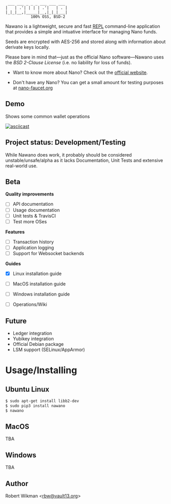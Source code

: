  ```                  
  ___ ___ _ _ _ ___ ___ ___ 
 |   | .'| | | | .'|   | . |
 |_|_|__,|_____|__,|_|_|___|
            100% OSS, BSD-2
```

Nawano is a lightweight, secure and fast [REPL](https://en.wikipedia.org/wiki/Read%E2%80%93eval%E2%80%93print_loop) command-line application that provides a simple and intuative interface for managing Nano funds.

Seeds are encrypted with AES-256 and stored along with information about derivate keys locally.

Please bare in mind that—just as the official Nano software—Nawano uses the *BSD 2-Clause License* (i.e. no liability for loss of funds).

- Want to know more about Nano? Check out the [official website](https://nano.org/en/about).

- Don't have any Nano? You can get a small amount for testing purposes at [nano-faucet.org](https://nano-faucet.org)


Demo
----

Shows some common wallet operations

[![asciicast](https://asciinema.org/a/HevbcFFyi2OT7KJ6kpLyVbqJo.png)](https://asciinema.org/a/HevbcFFyi2OT7KJ6kpLyVbqJo)


Project status: Development/Testing
--------------

While Nawano does work, it probably should be considered unstable/unsafe/alpha as it lacks Documentation, Unit Tests and extensive real-world use.


Beta
----

**Quality improvements**
- [ ] API documentation
- [ ] Usage documentation
- [ ] Unit tests & TravisCI
- [ ] Test more OSes

**Features**
- [ ] Transaction history
- [ ] Application logging
- [ ] Support for Websocket backends

**Guides**
- [X] Linux installation guide
- [ ] MacOS installation guide
- [ ] Windows installation guide
- [ ] Operations/Wiki


Future
------
- Ledger integration
- Yubikey integration
- Official Debian package
- LSM support (SELinux/AppArmor)


Usage/Installing
=======

Ubuntu Linux
--------
```bash
$ sudo apt-get install libb2-dev
$ sudo pip3 install nawano
$ nawano
```

MacOS
-----
TBA


Windows
-------
TBA


Author
------
Robert Wikman \<rbw@vault13.org\>
